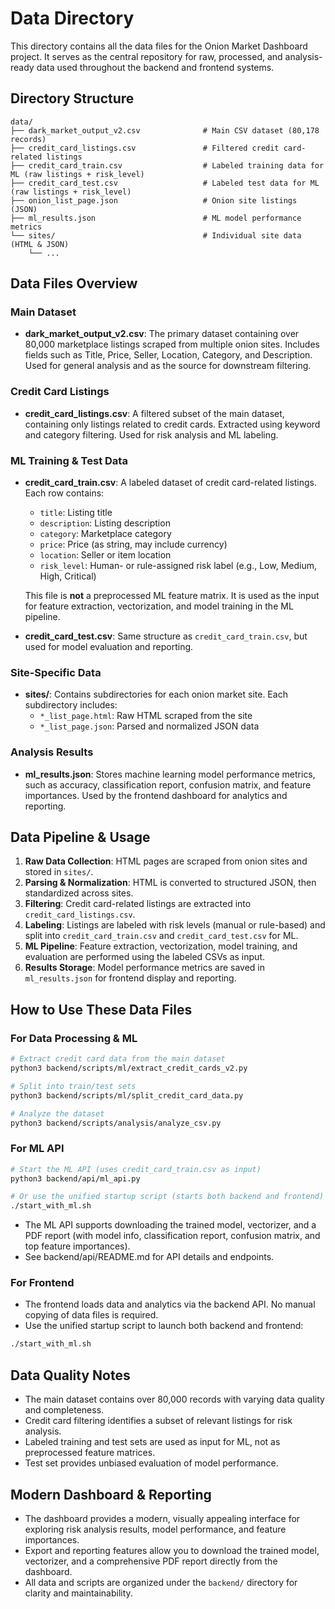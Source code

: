 # Data Directory

This directory contains all the data files for the Onion Market Dashboard project. It serves as the central repository for raw, processed, and analysis-ready data used throughout the backend and frontend systems.

## Directory Structure

```
data/
├── dark_market_output_v2.csv              # Main CSV dataset (80,178 records)
├── credit_card_listings.csv               # Filtered credit card-related listings
├── credit_card_train.csv                  # Labeled training data for ML (raw listings + risk_level)
├── credit_card_test.csv                   # Labeled test data for ML (raw listings + risk_level)
├── onion_list_page.json                   # Onion site listings (JSON)
├── ml_results.json                        # ML model performance metrics
└── sites/                                 # Individual site data (HTML & JSON)
    └── ...
```

## Data Files Overview

### Main Dataset
- **dark_market_output_v2.csv**: The primary dataset containing over 80,000 marketplace listings scraped from multiple onion sites. Includes fields such as Title, Price, Seller, Location, Category, and Description. Used for general analysis and as the source for downstream filtering.

### Credit Card Listings
- **credit_card_listings.csv**: A filtered subset of the main dataset, containing only listings related to credit cards. Extracted using keyword and category filtering. Used for risk analysis and ML labeling.

### ML Training & Test Data
- **credit_card_train.csv**: A labeled dataset of credit card-related listings. Each row contains:
  - `title`: Listing title
  - `description`: Listing description
  - `category`: Marketplace category
  - `price`: Price (as string, may include currency)
  - `location`: Seller or item location
  - `risk_level`: Human- or rule-assigned risk label (e.g., Low, Medium, High, Critical)

  This file is **not** a preprocessed ML feature matrix. It is used as the input for feature extraction, vectorization, and model training in the ML pipeline.

- **credit_card_test.csv**: Same structure as `credit_card_train.csv`, but used for model evaluation and reporting.

### Site-Specific Data
- **sites/**: Contains subdirectories for each onion market site. Each subdirectory includes:
  - `*_list_page.html`: Raw HTML scraped from the site
  - `*_list_page.json`: Parsed and normalized JSON data

### Analysis Results
- **ml_results.json**: Stores machine learning model performance metrics, such as accuracy, classification report, confusion matrix, and feature importances. Used by the frontend dashboard for analytics and reporting.

## Data Pipeline & Usage

1. **Raw Data Collection**: HTML pages are scraped from onion sites and stored in `sites/`.
2. **Parsing & Normalization**: HTML is converted to structured JSON, then standardized across sites.
3. **Filtering**: Credit card-related listings are extracted into `credit_card_listings.csv`.
4. **Labeling**: Listings are labeled with risk levels (manual or rule-based) and split into `credit_card_train.csv` and `credit_card_test.csv` for ML.
5. **ML Pipeline**: Feature extraction, vectorization, model training, and evaluation are performed using the labeled CSVs as input.
6. **Results Storage**: Model performance metrics are saved in `ml_results.json` for frontend display and reporting.

## How to Use These Data Files

### For Data Processing & ML
```bash
# Extract credit card data from the main dataset
python3 backend/scripts/ml/extract_credit_cards_v2.py

# Split into train/test sets
python3 backend/scripts/ml/split_credit_card_data.py

# Analyze the dataset
python3 backend/scripts/analysis/analyze_csv.py
```

### For ML API
```bash
# Start the ML API (uses credit_card_train.csv as input)
python3 backend/api/ml_api.py

# Or use the unified startup script (starts both backend and frontend)
./start_with_ml.sh
```
- The ML API supports downloading the trained model, vectorizer, and a PDF report (with model info, classification report, confusion matrix, and top feature importances).
- See backend/api/README.md for API details and endpoints.

### For Frontend
- The frontend loads data and analytics via the backend API. No manual copying of data files is required.
- Use the unified startup script to launch both backend and frontend:
```bash
./start_with_ml.sh
```

## Data Quality Notes
- The main dataset contains over 80,000 records with varying data quality and completeness.
- Credit card filtering identifies a subset of relevant listings for risk analysis.
- Labeled training and test sets are used as input for ML, not as preprocessed feature matrices.
- Test set provides unbiased evaluation of model performance.

## Modern Dashboard & Reporting
- The dashboard provides a modern, visually appealing interface for exploring risk analysis results, model performance, and feature importances.
- Export and reporting features allow you to download the trained model, vectorizer, and a comprehensive PDF report directly from the dashboard.
- All data and scripts are organized under the `backend/` directory for clarity and maintainability. 